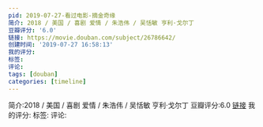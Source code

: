 ```yaml
---
pid: 2019-07-27-看过电影-摘金奇缘
简介: 2018 / 美国 / 喜剧 爱情 / 朱浩伟 / 吴恬敏 亨利·戈尔丁
豆瓣评分: '6.0'
链接: https://movie.douban.com/subject/26786642/
创建时间: '2019-07-27 16:58:13'
我的评分:
标签:
评论:
tags: [douban]
categories: [timeline]
---
```

简介:2018 / 美国 / 喜剧 爱情 / 朱浩伟 / 吴恬敏 亨利·戈尔丁
豆瓣评分:6.0
[链接](https://movie.douban.com/subject/26786642/)
我的评分:
标签:
评论:
